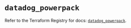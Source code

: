 # `datadog_powerpack`

Refer to the Terraform Registry for docs: [`datadog_powerpack`](https://registry.terraform.io/providers/datadog/datadog/3.46.0/docs/resources/powerpack).
